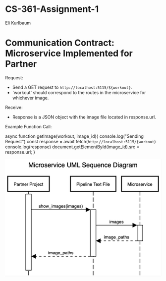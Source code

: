 # CS-361-Assignment-1
Eli Kurlbaum

# Communication Contract: Microservice Implemented for Partner
Request:
- Send a GET request to `http://localhost:5115/${workout}`.
- 'workout' should correspond to the routes in the microservice for whichever image.

Receive:
- Response is a JSON object with the image file located in response.url. 

Example Function Call:

async function getImage(workout, image_id){
    console.log("Sending Request")
    const response = await fetch(`http://localhost:5115/{workout`)
    console.log(response)
    document.getElementById(image_id).src = response.url;
}

  ![alt text](https://github.com/elikurlbaum/CS-361-Assignment-1/blob/main/kiran/Microservice%20UML.png)